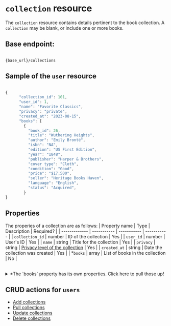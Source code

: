 # `collection` resource
The `collection` resource contains details pertinent to the book collection. A `collection` may be blank, or include one or more books.

## Base endpoint:

```shell

{base_url}/collections
```


## Sample of the `user` resource

```js

{
      "collection_id": 101,
      "user_id": 1,
      "name": "Favorite Classics",
      "privacy": "private",
      "created_at": "2023-08-15",
      "books": [
        {
          "book_id": 26,
          "title": "Wuthering Heights",
          "author": "Emily Brontë",
          "isbn": "NA",
          "edition": "US First Edition",
          "year": "1848",
          "publisher": "Harper & Brothers",
          "cover type": "Cloth",
          "condition": "Good",
          "price": "$17,500",
          "seller": "Heritage Books Haven",
          "language": "English",
          "status": "Acquired",
        }
}
```

## Properties
The properies of a collection are as follows:
| Property name | Type | Description | Required? |
| ------------- | ----------- | ----------- | ----------- |
| `collection_id` | number | ID of the collection | Yes |
| `user_id` | number | User's ID  | Yes |
| `name` | string | Title for the collection  | Yes |
| `privacy` | string | [Privacy level of the collection](https://github.com/cnjoyce1225/the-archivist/blob/9dbb03c52f3094ad080aaba5c88647ca44a9ed16/Docs/References/privacy.md)  | Yes |
| `created_at` | string | Date the collection was created  | Yes |
| *`books` | array | List of books in the collection  | No |

<br>

<details><summary>*The `books` property has its own properties. Click here to pull those up!</summary>

| Property name | Type | Description | Required? |
| ------------- | ----------- | ----------- | ----------- |
| `book_id` | number | ID of the book in the user's database | Yes |
| `title` | number | Book's title  | Yes |
| `author` | string | Book's author  | No |
| `isbn` | string | Book's ISBN code  | Yes |
| `edition` | number | Book's edition  | No |
| `year` | number | Year the book was published  | No |
| `publisher` | string | Book's publishing company | No |
| `cover_type` | string | Type of the book's cover  | No |
| `condition` | string | Condition of the book  | No |
| `price` | number | Price paid for the book | No |
| `seller` | string | Store the book was purchased from  | No |
| `language` | string | Language the book's text is in  | No |
| `status` | string | How much of the book has been read  | No |
  
</details>

## CRUD actions for `users`

* [Add collections](https://github.com/cnjoyce1225/the-archivist/blob/b8a83f17422a7e9a015a7ef29e576512491659e8/Docs/Resources/CRUD-topics/add-collections.md)
* [Pull collections](https://github.com/cnjoyce1225/the-archivist/blob/b8a83f17422a7e9a015a7ef29e576512491659e8/Docs/Resources/CRUD-topics/get-collections.md)
* [Update collections](https://github.com/cnjoyce1225/the-archivist/blob/0a5b13bb1411f3ff7b56cb9156a9f87ca316f68f/Docs/Resources/CRUD-topics/update-collections.md)
* [Delete collections](https://github.com/cnjoyce1225/the-archivist/blob/0a5b13bb1411f3ff7b56cb9156a9f87ca316f68f/Docs/Resources/CRUD-topics/delete-collections.md)

